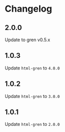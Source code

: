 # Changelog

## 2.0.0

Update to gren v0.5.x

## 1.0.3

Update `html-gren` to `4.0.0`

## 1.0.2

Update `html-gren` to `3.0.0`

## 1.0.1

Update `html-gren` to `2.0.0`

